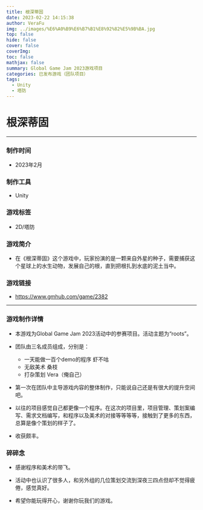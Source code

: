 ```yaml
---
title: 根深蒂固
date: 2023-02-22 14:15:38
author: VeraFu
img: ../images/%E6%A0%B9%E6%B7%B1%E8%92%82%E5%9B%BA.jpg
top: false
hide: false
cover: false
coverImg: 
toc: false
mathjax: false
summary: Global Game Jam 2023游戏项目
categories: 已发布游戏（团队项目）
tags:
  - Unity
  - 塔防
---
```

# 根深蒂固

***

### 制作时间

- 2023年2月

### 制作工具

- Unity

### 游戏标签

- 2D/塔防

### 游戏简介

- 在《根深蒂固》这个游戏中，玩家扮演的是一颗来自外星的种子，需要捕获这个星球上的水生动物，发展自己的根，直到把根扎到水底的泥土当中。

### 游戏链接

- https://www.gmhub.com/game/2382

***

### 游戏制作详情

- 本游戏为Global Game Jam 2023活动中的参赛项目。活动主题为“roots”。

- 团队由三名成员组成，分别是：
    - 一天能做一百个demo的程序 虾不咕
    - 无敌美术 桑枝
    - 打杂策划 Vera（俺自己）
  
- 第一次在团队中主导游戏内容的整体制作，只能说自己还是有很大的提升空间吧。

- 以往的项目感觉自己都更像一个程序。在这次的项目里，项目管理、策划案编写、需求文档编写，和程序以及美术的对接等等等等，接触到了更多的东西，总算是像个策划的样子了。

- 收获颇丰。

### 碎碎念

- 感谢程序和美术的带飞。

- 活动中也认识了很多人，和另外组的几位策划交流到深夜三四点但却不觉得疲倦，感觉真好。

- 希望你能玩得开心，谢谢你玩我们的游戏。